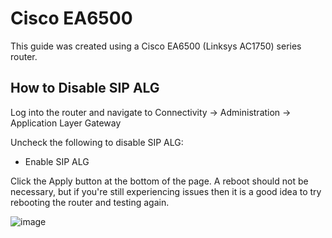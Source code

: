 # Cisco EA6500

This guide was created using a Cisco EA6500 (Linksys AC1750) series
router.

## How to Disable SIP ALG

Log into the router and navigate to Connectivity -\> Administration -\>
Application Layer Gateway

Uncheck the following to disable SIP ALG:

-   Enable SIP ALG

Click the Apply button at the bottom of the page. A reboot should not be
necessary, but if you're still experiencing issues then it is a good
idea to try rebooting the router and testing again.

![image](../../_static/images/firewall/fusionpbx_cisco_linksys.jpg)

